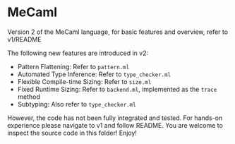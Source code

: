 # MeCaml
Version 2 of the MeCaml language, for basic features and overview, refer to v1/README

The following new features are introduced in v2:

- Pattern Flattening: Refer to `pattern.ml`
- Automated Type Inference: Refer to `type_checker.ml`
- Flexible Compile-time Sizing: Refer to `size.ml`
- Fixed Runtime Sizing: Refer to `backend.ml`, implemented as the `trace` method
- Subtyping: Also refer to `type_checker.ml`



However, the code has not been fully integrated and tested. For hands-on experience please navigate to v1 and follow README. You are welcome to inspect the source code in this folder! Enjoy!